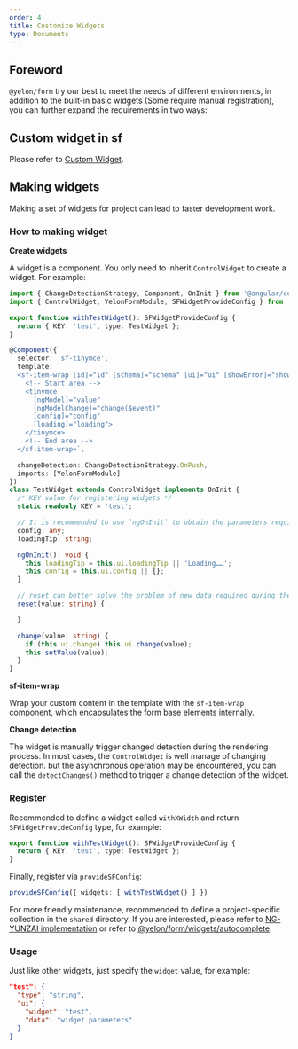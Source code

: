 ```yaml
---
order: 4
title: Customize Widgets
type: Documents
---
```


## Foreword

`@yelon/form` try our best to meet the needs of different environments, in addition to the built-in basic widgets (Some require manual registration), you can further expand the requirements in two ways:

## Custom widget in sf

Please refer to [Custom Widget](/form/custom).

## Making widgets

Making a set of widgets for project can lead to faster development work.

### How to making widget

**Create widgets**

A widget is a component. You only need to inherit `ControlWidget` to create a widget. For example:

```ts
import { ChangeDetectionStrategy, Component, OnInit } from '@angular/core';
import { ControlWidget, YelonFormModule, SFWidgetProvideConfig } from '@yelon/form';

export function withTestWidget(): SFWidgetProvideConfig {
  return { KEY: 'test', type: TestWidget };
}

@Component({
  selector: 'sf-tinymce',
  template: `
  <sf-item-wrap [id]="id" [schema]="schema" [ui]="ui" [showError]="showError" [error]="error" [showTitle]="schema.title">
    <!-- Start area -->
    <tinymce
      [ngModel]="value"
      (ngModelChange)="change($event)"
      [config]="config"
      [loading]="loading">
    </tinymce>
    <!-- End area -->
  </sf-item-wrap>`,

  changeDetection: ChangeDetectionStrategy.OnPush,
  imports: [YelonFormModule]
})
class TestWidget extends ControlWidget implements OnInit {
  /* KEY value for registering widgets */
  static readonly KEY = 'test';

  // It is recommended to use `ngOnInit` to obtain the parameters required by the component.
  config: any;
  loadingTip: string;

  ngOnInit(): void {
    this.loadingTip = this.ui.loadingTip || 'Loading……';
    this.config = this.ui.config || {};
  }

  // reset can better solve the problem of new data required during the form reset process
  reset(value: string) {

  }

  change(value: string) {
    if (this.ui.change) this.ui.change(value);
    this.setValue(value);
  }
}
```

**sf-item-wrap**

Wrap your custom content in the template with the `sf-item-wrap` component, which encapsulates the form base elements internally.

**Change detection**

The widget is manually trigger changed detection during the rendering process. In most cases, the `ControlWidget` is well manage of changing detection. but the asynchronous operation may be encountered, you can call the `detectChanges()` method to trigger a change detection of the widget.

### Register

Recommended to define a widget called `withXWidth` and return `SFWidgetProvideConfig` type, for example:

```ts
export function withTestWidget(): SFWidgetProvideConfig {
  return { KEY: 'test', type: TestWidget };
}
```

Finally, register via `provideSFConfig`:

```ts
provideSFConfig({ widgets: [ withTestWidget() ] })
```

For more friendly maintenance, recommended to define a project-specific collection in the `shared` directory. If you are interested, please refer to [NG-YUNZAI implementation](https://github.com/hbyunzai/ng-yunzai/blob/master/src/app/shared/json-schema/) or refer to [@yelon/form/widgets/autocomplete](https://github.com/hbyunzai/yelon/tree/master/packages/form/widgets/autocomplete).

### Usage

Just like other widgets, just specify the `widget` value, for example:

```json
"test": {
  "type": "string",
  "ui": {
    "widget": "test",
    "data": "widget parameters"
  }
}
```
